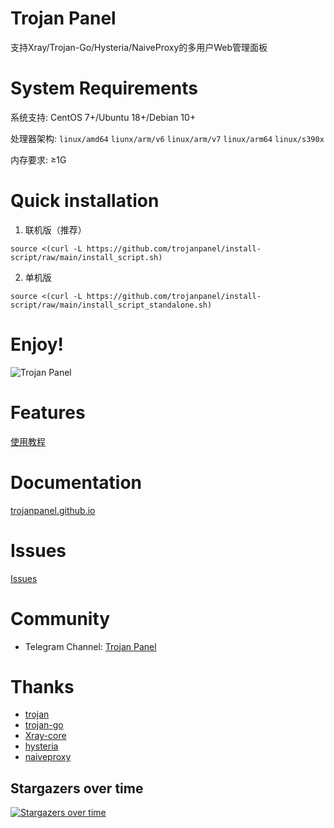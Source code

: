 # Trojan Panel

支持Xray/Trojan-Go/Hysteria/NaiveProxy的多用户Web管理面板

# System Requirements

系统支持: CentOS 7+/Ubuntu 18+/Debian 10+

处理器架构: `linux/amd64` `liunx/arm/v6` `linux/arm/v7` `linux/arm64` `linux/s390x`

内存要求: ≥1G

# Quick installation

1. 联机版（推荐）

```shell
source <(curl -L https://github.com/trojanpanel/install-script/raw/main/install_script.sh)
```

2. 单机版

```shell
source <(curl -L https://github.com/trojanpanel/install-script/raw/main/install_script_standalone.sh)
```

# Enjoy!

![Trojan Panel](https://user-images.githubusercontent.com/46235235/173869031-c410e895-4299-46bf-bb7c-0434498fa2e2.png)

# Features

[使用教程](https://trojanpanel.github.io/tutorial/using-tutorials.html)

# Documentation

[trojanpanel.github.io](https://trojanpanel.github.io)

# Issues

[Issues](https://github.com/trojanpanel/install-script/issues)

# Community

- Telegram Channel: [Trojan Panel](https://t.me/TrojanPanel)

# Thanks

- [trojan](https://github.com/trojan-gfw/trojan)
- [trojan-go](https://github.com/p4gefau1t/trojan-go)
- [Xray-core](https://github.com/XTLS/Xray-core)
- [hysteria](https://github.com/HyNetwork/hysteria)
- [naiveproxy](https://github.com/klzgrad/naiveproxy)

## Stargazers over time

[![Stargazers over time](https://starchart.cc/trojanpanel/install-script.svg)](https://github.com/trojanpanel/install-script)
